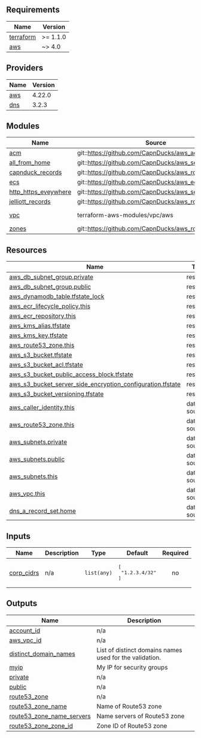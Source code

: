 ## Requirements

| Name | Version |
|------|---------|
| <a name="requirement_terraform"></a> [terraform](#requirement\_terraform) | >= 1.1.0 |
| <a name="requirement_aws"></a> [aws](#requirement\_aws) | ~> 4.0 |

## Providers

| Name | Version |
|------|---------|
| <a name="provider_aws"></a> [aws](#provider\_aws) | 4.22.0 |
| <a name="provider_dns"></a> [dns](#provider\_dns) | 3.2.3 |

## Modules

| Name | Source | Version |
|------|--------|---------|
| <a name="module_acm"></a> [acm](#module\_acm) | git::https://github.com/CapnDucks/aws_acm | 1.0.0 |
| <a name="module_all_from_home"></a> [all\_from\_home](#module\_all\_from\_home) | git::https://github.com/CapnDucks/aws_security_group | 1.0.0 |
| <a name="module_capnduck_records"></a> [capnduck\_records](#module\_capnduck\_records) | git::https://github.com/CapnDucks/aws_route53_record | 1.0.0 |
| <a name="module_ecs"></a> [ecs](#module\_ecs) | git::https://github.com/CapnDucks/aws_ecs | 1.0.0 |
| <a name="module_http_https_eveywhere"></a> [http\_https\_eveywhere](#module\_http\_https\_eveywhere) | git::https://github.com/CapnDucks/aws_security_group | 1.0.0 |
| <a name="module_jelliott_records"></a> [jelliott\_records](#module\_jelliott\_records) | git::https://github.com/CapnDucks/aws_route53_record | 1.0.0 |
| <a name="module_vpc"></a> [vpc](#module\_vpc) | terraform-aws-modules/vpc/aws | ~> 3.13.0 |
| <a name="module_zones"></a> [zones](#module\_zones) | git::https://github.com/CapnDucks/aws_route53_zone | 1.0.0 |

## Resources

| Name | Type |
|------|------|
| [aws_db_subnet_group.private](https://registry.terraform.io/providers/hashicorp/aws/latest/docs/resources/db_subnet_group) | resource |
| [aws_db_subnet_group.public](https://registry.terraform.io/providers/hashicorp/aws/latest/docs/resources/db_subnet_group) | resource |
| [aws_dynamodb_table.tfstate_lock](https://registry.terraform.io/providers/hashicorp/aws/latest/docs/resources/dynamodb_table) | resource |
| [aws_ecr_lifecycle_policy.this](https://registry.terraform.io/providers/hashicorp/aws/latest/docs/resources/ecr_lifecycle_policy) | resource |
| [aws_ecr_repository.this](https://registry.terraform.io/providers/hashicorp/aws/latest/docs/resources/ecr_repository) | resource |
| [aws_kms_alias.tfstate](https://registry.terraform.io/providers/hashicorp/aws/latest/docs/resources/kms_alias) | resource |
| [aws_kms_key.tfstate](https://registry.terraform.io/providers/hashicorp/aws/latest/docs/resources/kms_key) | resource |
| [aws_route53_zone.this](https://registry.terraform.io/providers/hashicorp/aws/latest/docs/resources/route53_zone) | resource |
| [aws_s3_bucket.tfstate](https://registry.terraform.io/providers/hashicorp/aws/latest/docs/resources/s3_bucket) | resource |
| [aws_s3_bucket_acl.tfstate](https://registry.terraform.io/providers/hashicorp/aws/latest/docs/resources/s3_bucket_acl) | resource |
| [aws_s3_bucket_public_access_block.tfstate](https://registry.terraform.io/providers/hashicorp/aws/latest/docs/resources/s3_bucket_public_access_block) | resource |
| [aws_s3_bucket_server_side_encryption_configuration.tfstate](https://registry.terraform.io/providers/hashicorp/aws/latest/docs/resources/s3_bucket_server_side_encryption_configuration) | resource |
| [aws_s3_bucket_versioning.tfstate](https://registry.terraform.io/providers/hashicorp/aws/latest/docs/resources/s3_bucket_versioning) | resource |
| [aws_caller_identity.this](https://registry.terraform.io/providers/hashicorp/aws/latest/docs/data-sources/caller_identity) | data source |
| [aws_route53_zone.this](https://registry.terraform.io/providers/hashicorp/aws/latest/docs/data-sources/route53_zone) | data source |
| [aws_subnets.private](https://registry.terraform.io/providers/hashicorp/aws/latest/docs/data-sources/subnets) | data source |
| [aws_subnets.public](https://registry.terraform.io/providers/hashicorp/aws/latest/docs/data-sources/subnets) | data source |
| [aws_subnets.this](https://registry.terraform.io/providers/hashicorp/aws/latest/docs/data-sources/subnets) | data source |
| [aws_vpc.this](https://registry.terraform.io/providers/hashicorp/aws/latest/docs/data-sources/vpc) | data source |
| [dns_a_record_set.home](https://registry.terraform.io/providers/hashicorp/dns/latest/docs/data-sources/a_record_set) | data source |

## Inputs

| Name | Description | Type | Default | Required |
|------|-------------|------|---------|:--------:|
| <a name="input_corp_cidrs"></a> [corp\_cidrs](#input\_corp\_cidrs) | n/a | `list(any)` | <pre>[<br>  "1.2.3.4/32"<br>]</pre> | no |

## Outputs

| Name | Description |
|------|-------------|
| <a name="output_account_id"></a> [account\_id](#output\_account\_id) | n/a |
| <a name="output_aws_vpc_id"></a> [aws\_vpc\_id](#output\_aws\_vpc\_id) | n/a |
| <a name="output_distinct_domain_names"></a> [distinct\_domain\_names](#output\_distinct\_domain\_names) | List of distinct domains names used for the validation. |
| <a name="output_myip"></a> [myip](#output\_myip) | My IP for security groups |
| <a name="output_private"></a> [private](#output\_private) | n/a |
| <a name="output_public"></a> [public](#output\_public) | n/a |
| <a name="output_route53_zone"></a> [route53\_zone](#output\_route53\_zone) | n/a |
| <a name="output_route53_zone_name"></a> [route53\_zone\_name](#output\_route53\_zone\_name) | Name of Route53 zone |
| <a name="output_route53_zone_name_servers"></a> [route53\_zone\_name\_servers](#output\_route53\_zone\_name\_servers) | Name servers of Route53 zone |
| <a name="output_route53_zone_zone_id"></a> [route53\_zone\_zone\_id](#output\_route53\_zone\_zone\_id) | Zone ID of Route53 zone |
